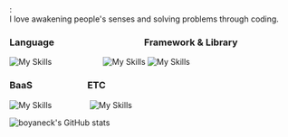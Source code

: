 :     
I love awakening people's senses and solving problems through coding.
 

### Language &nbsp;&nbsp;&nbsp;&nbsp;&nbsp;&nbsp;&nbsp;&nbsp;&nbsp;&nbsp;&nbsp;&nbsp;&nbsp;&nbsp;&nbsp;&nbsp;&nbsp;&nbsp;&nbsp;&nbsp;&nbsp;&nbsp;&nbsp;&nbsp;&nbsp;&nbsp;&nbsp;&nbsp;&nbsp;&nbsp;&nbsp;&nbsp;&nbsp;&nbsp;&nbsp;&nbsp;&nbsp;&nbsp;&nbsp; Framework & Library
![My Skills](https://skillicons.dev/icons?i=ts,js,html,css) &nbsp;&nbsp;&nbsp;&nbsp;&nbsp;&nbsp;&nbsp;&nbsp;&nbsp;&nbsp;&nbsp;&nbsp;&nbsp;&nbsp;&nbsp;&nbsp;&nbsp;&nbsp;&nbsp;&nbsp;&nbsp; ![My Skills](https://skillicons.dev/icons?i=next,react,redux,tailwind,styledcomponents)&nbsp;![My Skills](https://go-skill-icons.vercel.app/api/icons?i=reactquery,zustand,puppeteer&perline=3) 

### BaaS &nbsp;&nbsp;&nbsp;&nbsp;&nbsp;&nbsp;&nbsp;&nbsp;&nbsp;&nbsp;&nbsp;&nbsp;&nbsp;&nbsp;&nbsp;&nbsp;&nbsp;&nbsp;&nbsp;&nbsp;&nbsp;&nbsp;&nbsp; ETC
![My Skills](https://skillicons.dev/icons?i=supabase,firebase) &nbsp;&nbsp;&nbsp;&nbsp;&nbsp;&nbsp;&nbsp;&nbsp;&nbsp;&nbsp;&nbsp;&nbsp;&nbsp;&nbsp;&nbsp; ![My Skills](https://skillicons.dev/icons?i=figma,notion)

![boyaneck's GitHub stats](https://github-readme-stats.vercel.app/api?username=boyaneck&show_icons=true&theme=transparent)

